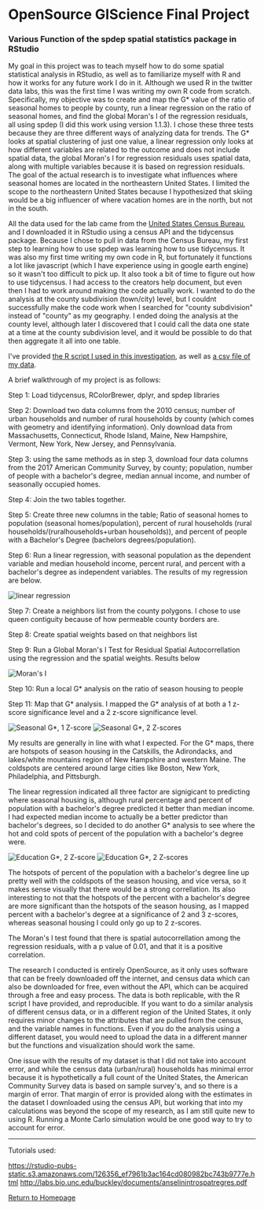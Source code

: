 # OpenSource GIScience Final Project
### Various Function of the spdep spatial statistics package in RStudio

My goal in this project was to teach myself how to do some spatial statistical analysis in RStudio, as well as to familiarize myself with R and how it works for any future work I do in it. Although we used R in the twitter data labs, this was the first time I was writing my own R code from scratch. Specifically, my objective was to create and map the G* value of the ratio of seasonal homes to people by county, run a linear regression on the ratio of seasonal homes, and find the global Moran's I of the regression residuals, all using spdep (I did this work using version 1.1.3). I chose these three tests because they are three different ways of analyzing data for trends. The G* looks at spatial clustering of just one value, a linear regression only looks at how different variables are related to the outcome and does not include spatial data, the global Moran's I for regression residuals uses spatial data, along with multiple variables because it is based on regression residuals. The goal of the actual research is to investigate what influences where seasonal homes are located in the northeastern United States. I limited the scope to the northeastern United States because I hypothesized that skiing would be a big influencer of where vacation homes are in the north, but not in the south. 

All the data used for the lab came from the [United States Census Bureau](https://www.census.gov/data.html), and I downloaded it in RStudio using a census API and the tidycensus package. Because I chose to pull in data from the Census Bureau, my first step to learning how to use spdep was learning how to use tidycensus. It was also my first time writing my own code in R, but fortunately it functions a lot like javascript (which I have experience using in google earth engine) so it wasn't too difficult to pick up. It also took a bit of time to figure out how to use tidycensus. I had access to the creators help document, but even then I had to work around making the code actually work. I wanted to do the analysis at the county subdivision (town/city) level, but I couldnt successfully make the code work when I searched for "county subdivision" instead of "county" as my geography. I ended doing the analysis at the county level, although later I discovered that I could call the data one state at a time at the county subdivision level, and it would be possible to do that then aggregate it all into one table.

I've provided [the R script I used in this investigation](spdepcodeComplete.r), as well as [a csv file of my data](spdepData.csv).

A brief walkthrough of my project is as follows:

Step 1: Load tidycensus, RColorBrewer, dplyr, and spdep libraries

Step 2: Download two data columns from the 2010 census; number of urban households and number of rural households by county (which comes with geometry and identifying information). Only download data from Massachusetts, Connecticut, Rhode Island, Maine, New Hampshire, Vermont, New York, New Jersey, and Pennsylvania.

Step 3: using the same methods as in step 3, download four data columns from the 2017 American Community Survey, by county; population, number of people with a bachelor's degree, median annual income, and number of seasonally occupied homes.

Step 4: Join the two tables together.

Step 5: Create three new columns in the table; Ratio of seasonal homes to population (seasonal homes/population), percent of rural households (rural households/(ruralhouseholds+urban households)), and percent of people with a Bachelor's Degree (bachelors degrees/population).

Step 6: Run a linear regression, with seasonal population as the dependent variable and median household income, percent rural, and percent with a bachelor's degree as independent variables. The results of my regression are below.

![linear regression](regresssion.PNG)

Step 7: Create a neighbors list from the county polygons. I chose to use queen contiguity because of how permeable county borders are.

Step 8: Create spatial weights based on that neighbors list

Step 9: Run a Global Moran's I Test for Residual Spatial Autocorrellation using the regression and the spatial weights. Results below

![Moran's I](moransi.PNG)

Step 10: Run a local G* analysis on the ratio of season housing to people

Step 11: Map that G* analysis. I mapped the G* analysis of at both a 1 z-score significance level and a 2 z-score significance level.

![Seasonal G*, 1 Z-score](seasonal1zs.png)
![Seasonal G*, 2 Z-scores](seasonal2zs.png)

My results are generally in line with what I expected. For the G* maps, there are hotspots of season housing in the Catskills, the Adirondacks, and lakes/white mountains region of New Hampshire and western Maine. The coldspots are centered around large cities like Boston, New York, Philadelphia, and Pittsburgh. 

The linear regression indicated all three factor are signigicant to predicting where seasonal housing is, although rural percentage and percent of population with a bachelor's degree predicted it better than median income. I had expected median income to actually be a better predictor than bachelor's degrees, so I decided to do another G* analysis to see where the hot and cold spots of percent of the population with a bachelor's degree were.

![Education G*, 2 Z-score](ed2last.png)
![Education G*, 2 Z-scores](ed2z.png)

The hotspots of percent of the population with a bachelor's degree line up pretty well with the coldspots of the season housing, and vice versa, so it makes sense visually that there would be a strong correllation. Its also interesting to not that the hotspots of the percent with a bachelor's degree are more significant than the hotspots of the season housing, as I mapped percent with a bachelor's degree at a significance of 2 and 3 z-scores, whereas seasonal housing I could only go up to 2 z-scores. 

The Moran's I test found that there is spatial autocorrellation among the regression residuals, with a p value of 0.01, and that it is a positive correlation. 

The research I conducted is entirely OpenSource, as it only uses software that can be freely downloaded off the internet, and census data which can also be downloaded for free, even without the API, which can be acquired through a free and easy process. The data is both replicable, with the R script I have provided, and reproducible. If you want to do a similar analysis of different census data, or in a different region of the United States, it only requires minor changes to the attributes that are pulled from the census, and the variable names in functions. Even if you do the analysis using a different dataset, you would need to upload the data in a different manner but the functions and visualization should work the same.

One issue with the results of my dataset is that I did not take into account error, and while the census data (urban/rural) households has minimal error because it is hypothetically a full count of the United States, the American Community Survey data is based on sample survey's, and so there is a margin of error. That margin of error is provided along with the estimates in the dataset I downloaded using the census API, but working that into my calculations was beyond the scope of my research, as I am still quite new to using R. Running a Monte Carlo simulation would be one good way to try to account for error.

------------------------------------------------------------------------------------------------------------------------------
Tutorials used:

https://rstudio-pubs-static.s3.amazonaws.com/126356_ef7961b3ac164cd080982bc743b9777e.html
http://labs.bio.unc.edu/buckley/documents/anselinintrospatregres.pdf

[Return to Homepage](index.md)
